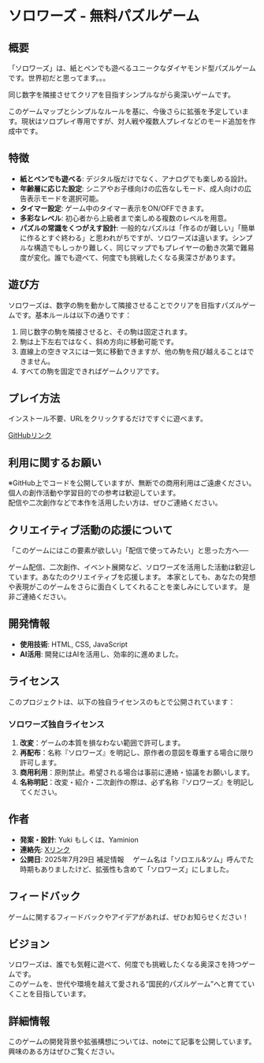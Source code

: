 # ソロワーズ - 無料パズルゲーム

## 概要

「ソロワーズ」は、紙とペンでも遊べるユニークなダイヤモンド型パズルゲームです。世界初だと思ってます。。。

同じ数字を隣接させてクリアを目指すシンプルながら奥深いゲームです。

このゲームマップとシンプルなルールを基に、今後さらに拡張を予定しています。現状はソロプレイ専用ですが、対人戦や複数人プレイなどのモード追加を作成中です。

## 特徴

* **紙とペンでも遊べる**: デジタル版だけでなく、アナログでも楽しめる設計。
* **年齢層に応じた設定**: シニアやお子様向けの広告なしモード、成人向けの広告表示モードを選択可能。
* **タイマー設定**: ゲーム中のタイマー表示をON/OFFできます。
* **多彩なレベル**: 初心者から上級者まで楽しめる複数のレベルを用意。
* **パズルの常識をくつがえす設計**: 一般的なパズルは「作るのが難しい」「簡単に作るとすぐ終わる」と思われがちですが、ソロワーズは違います。シンプルな構造でもしっかり難しく、同じマップでもプレイヤーの動き次第で難易度が変化。誰でも遊べて、何度でも挑戦したくなる奥深さがあります。

## 遊び方

ソロワーズは、数字の駒を動かして隣接させることでクリアを目指すパズルゲームです。基本ルールは以下の通りです：

1. 同じ数字の駒を隣接させると、その駒は固定されます。
2. 駒は上下左右ではなく、斜め方向に移動可能です。
3. 直線上の空きマスには一気に移動できますが、他の駒を飛び越えることはできません。
4. すべての駒を固定できればゲームクリアです。

## プレイ方法

インストール不要、URLをクリックするだけですぐに遊べます。

[GitHubリンク](https://solowords-yuki.github.io/)

## 利用に関するお願い

※GitHub上でコードを公開していますが、無断での商用利用はご遠慮ください。  
個人の創作活動や学習目的での参考は歓迎しています。  
配信や二次創作などで本作を活用したい方は、ぜひご連絡ください。

## クリエイティブ活動の応援について

「このゲームにはこの要素が欲しい」「配信で使ってみたい」と思った方へ──

ゲーム配信、二次創作、イベント展開など、ソロワーズを活用した活動は歓迎しています。あなたのクリエイティブを応援します。
本家としても、あなたの発想や表現がこのゲームをさらに面白くしてくれることを楽しみにしています。
是非ご連絡ください。

## 開発情報

* **使用技術**: HTML, CSS, JavaScript
* **AI活用**: 開発にはAIを活用し、効率的に進めました。

## ライセンス

このプロジェクトは、以下の独自ライセンスのもとで公開されています：

### ソロワーズ独自ライセンス

1. **改変**：ゲームの本質を損なわない範囲で許可します。
2. **再配布**：名称『ソロワーズ』を明記し、原作者の意図を尊重する場合に限り許可します。
3. **商用利用**：原則禁止。希望される場合は事前に連絡・協議をお願いします。
4. **名称明記**：改変・紹介・二次創作の際は、必ず名称『ソロワーズ』を明記してください。

## 作者

* **発案・設計**: Yuki  もしくは、Yaminion
* **連絡先**: [Xリンク](https://x.com/solowords_yuki)
* **公開日**: 2025年7月29日
補足情報
　ゲーム名は「ソロエル&ツム」呼んでた時期もありましたけど、拡張性も含めて「ソロワーズ」にしました。

## フィードバック

ゲームに関するフィードバックやアイデアがあれば、ぜひお知らせください！

## ビジョン

ソロワーズは、誰でも気軽に遊べて、何度でも挑戦したくなる奥深さを持つゲームです。  
このゲームを、世代や環境を越えて愛される“国民的パズルゲーム”へと育てていくことを目指しています。

## 詳細情報

このゲームの開発背景や拡張構想については、noteにて記事を公開しています。興味のある方はぜひご覧ください。

